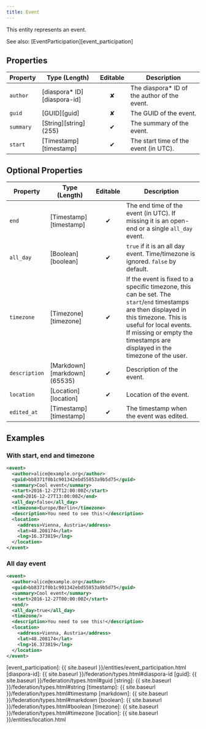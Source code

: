 ```yaml
---
title: Event
---
```


This entity represents an event.

See also: [EventParticipation][event_participation]

## Properties

| Property  | Type (Length)                | Editable | Description                                   |
| --------- | ---------------------------- |:--------:| --------------------------------------------- |
| `author`  | [diaspora\* ID][diaspora-id] |    ✘     | The diaspora\* ID of the author of the event. |
| `guid`    | [GUID][guid]                 |    ✘     | The GUID of the event.                        |
| `summary` | [String][string] (255)       |    ✔     | The summary of the event.                     |
| `start`   | [Timestamp][timestamp]       |    ✔     | The start time of the event (in UTC).         |

## Optional Properties

| Property      | Type (Length)                | Editable | Description                                                                                                                                                                                                                                     |
| ------------- | ---------------------------- |:--------:| ----------------------------------------------------------------------------------------------------------------------------------------------------------------------------------------------------------------------------------------------- |
| `end`         | [Timestamp][timestamp]       |    ✔     | The end time of the event (in UTC). If missing it is an open-end or a single `all_day` event.                                                                                                                                                   |
| `all_day`     | [Boolean][boolean]           |    ✔     | `true` if it is an all day event. Time/timezone is ignored. `false` by default.                                                                                                                                                                 |
| `timezone`    | [Timezone][timezone]         |    ✔     | If the event is fixed to a specific timezone, this can be set. The `start`/`end` timestamps are then displayed in this timezone. This is useful for local events. If missing or empty the timestamps are displayed in the timezone of the user. |
| `description` | [Markdown][markdown] (65535) |    ✔     | Description of the event.                                                                                                                                                                                                                       |
| `location`    | [Location][location]         |    ✔     | Location of the event.                                                                                                                                                                                                                          |
| `edited_at`   | [Timestamp][timestamp]       |    ✔     | The timestamp when the event was edited.                                                                                                                                                                                                        |

## Examples

### With start, end and timezone

~~~xml
<event>
  <author>alice@example.org</author>
  <guid>bb8371f0b1c901342ebd55853a9b5d75</guid>
  <summary>Cool event</summary>
  <start>2016-12-27T12:00:00Z</start>
  <end>2016-12-27T13:00:00Z</end>
  <all_day>false</all_day>
  <timezone>Europe/Berlin</timezone>
  <description>You need to see this!</description>
  <location>
    <address>Vienna, Austria</address>
    <lat>48.208174</lat>
    <lng>16.373819</lng>
  </location>
</event>
~~~

### All day event

~~~xml
<event>
  <author>alice@example.org</author>
  <guid>bb8371f0b1c901342ebd55853a9b5d75</guid>
  <summary>Cool event</summary>
  <start>2016-12-27T00:00:00Z</start>
  <end/>
  <all_day>true</all_day>
  <timezone/>
  <description>You need to see this!</description>
  <location>
    <address>Vienna, Austria</address>
    <lat>48.208174</lat>
    <lng>16.373819</lng>
  </location>
</event>
~~~

[event_participation]: {{ site.baseurl }}/entities/event_participation.html
[diaspora-id]: {{ site.baseurl }}/federation/types.html#diaspora-id
[guid]: {{ site.baseurl }}/federation/types.html#guid
[string]: {{ site.baseurl }}/federation/types.html#string
[timestamp]: {{ site.baseurl }}/federation/types.html#timestamp
[markdown]: {{ site.baseurl }}/federation/types.html#markdown
[boolean]: {{ site.baseurl }}/federation/types.html#boolean
[timezone]: {{ site.baseurl }}/federation/types.html#timezone
[location]: {{ site.baseurl }}/entities/location.html
